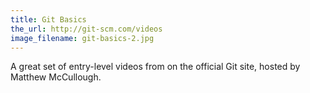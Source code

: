 ```yaml
---
title: Git Basics
the_url: http://git-scm.com/videos
image_filename: git-basics-2.jpg
---
```


A great set of entry-level videos from on the official Git site, hosted by Matthew McCullough.
